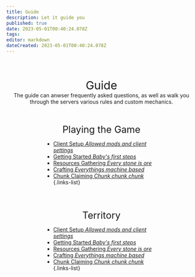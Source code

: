 ```yaml
---
title: Guide
description: Let it guide you
published: true
date: 2023-05-01T00:40:24.078Z
tags: 
editor: markdown
dateCreated: 2023-05-01T00:40:24.078Z
---
```


<div style="height: 50px"> </div>
<div align="center" style="font-size: 30px;">Guide</div>
<div align="center">The guide can anwser frequently asked questions, as well as walk you through the servers various rules and custom mechanics.</div>

<div style="height: 50px"> </div>
<div align="center" style="font-size: 25px;">Playing the Game</div>
<div style="padding-left: 20%; padding-right: 20%;">
  
- [Client Setup *Allowed mods and client settings*](/guide/clients)
- [Getting Started *Baby's first steps*](/guide/getting_started)
- [Resources Gathering *Every stone is ore*](/guide/resources)
- [Crafting *Everythings machine based*](/guide/crafting)
- [Chunk Claiming *Chunk chunk chunk*](/guide/chunk_claims)
{.links-list}
</div>

<div style="height: 50px"> </div>
<div align="center" style="font-size: 25px;">Territory</div>
<div style="padding-left: 20%; padding-right: 20%;">
  
- [Client Setup *Allowed mods and client settings*](/guide/clients)
- [Getting Started *Baby's first steps*](/guide/getting_started)
- [Resources Gathering *Every stone is ore*](/guide/resources)
- [Crafting *Everythings machine based*](/guide/crafting)
- [Chunk Claiming *Chunk chunk chunk*](/guide/chunk_claims)
{.links-list}
</div>